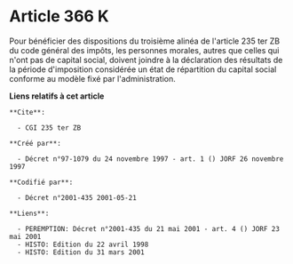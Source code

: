 # Article 366 K

Pour bénéficier des dispositions du troisième alinéa de l'article 235 ter ZB du code général des impôts, les personnes
morales, autres que celles qui n'ont pas de capital social, doivent joindre à la déclaration des résultats de la période
d'imposition considérée un état de répartition du capital social conforme au modèle fixé par l'administration.

**Liens relatifs à cet article**

	**Cite**:

	  - CGI 235 ter ZB

	**Créé par**:

	  - Décret n°97-1079 du 24 novembre 1997 - art. 1 () JORF 26 novembre 1997

	**Codifié par**:

	  - Décret n°2001-435 2001-05-21

	**Liens**:

	  - PEREMPTION: Décret n°2001-435 du 21 mai 2001 - art. 4 () JORF 23 mai 2001
	  - HISTO: Edition du 22 avril 1998
	  - HISTO: Edition du 31 mars 2001
